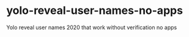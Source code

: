 # yolo-reveal-user-names-no-apps
Yolo reveal user names 2020 that work without verification no apps
